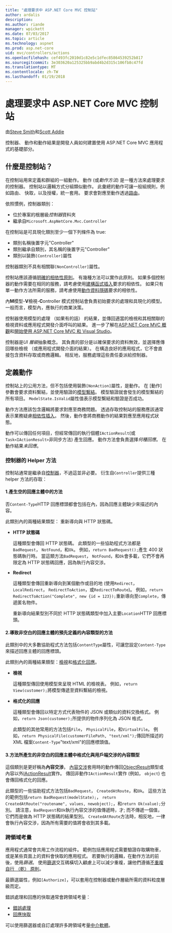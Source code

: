```yaml
---
title: "處理要求中 ASP.NET Core MVC 控制站"
author: ardalis
description: 
ms.author: riande
manager: wpickett
ms.date: 07/03/2017
ms.topic: article
ms.technology: aspnet
ms.prod: asp.net-core
uid: mvc/controllers/actions
ms.openlocfilehash: cef493fc2010d1c82e5c1dfec85864539252b817
ms.sourcegitcommit: 3e303620a125325bb9abd4b2d315c106fb8c47fd
ms.translationtype: MT
ms.contentlocale: zh-TW
ms.lasthandoff: 01/19/2018
---
```

# <a name="handling-requests-with-controllers-in-aspnet-core-mvc"></a>處理要求中 ASP.NET Core MVC 控制站

由[Steve Smith](https://ardalis.com/)和[Scott Addie](https://github.com/scottaddie)

控制器、 動作和動作結果是開發人員如何建置使用 ASP.NET Core MVC 應用程式的基礎部分。

## <a name="what-is-a-controller"></a>什麼是控制站？

在控制站用來定義和群組的一組動作。 動作 (或*動作方法*) 是一種方法來處理要求的控制器。 控制站以邏輯方式分組類似動作。 此彙總的動作可讓一般組規則，例如路由、 快取，以及授權，統一套用。 要求會對應至動作透過[路由](xref:mvc/controllers/routing)。

依照慣例，控制器類別：
* 位於專案的根層級*控制器*資料夾
* 繼承自`Microsoft.AspNetCore.Mvc.Controller`

在控制站是可具現化類別至少一個下列條件為 true:
* 類別名稱後置字元"Controller"
* 類別繼承自類別，其名稱的後置字元"Controller"
* 類別以裝飾`[Controller]`屬性

控制器類別不具有相關聯`[NonController]`屬性。

控制站應該遵循[明確的相依性原則](http://deviq.com/explicit-dependencies-principle/)。 有幾種方法可以實作此原則。 如果多個控制器的動作需要在相同的服務，請考慮使用[建構函式插入](xref:mvc/controllers/dependency-injection#constructor-injection)要求的相依性。 如果只有單一動作方法所需的服務，請考慮使用[動作資料隱碼](xref:mvc/controllers/dependency-injection#action-injection-with-fromservices)要求的相依性。

內**M**模型-**V**檢視-**C**ontroller 模式控制站會負責初始要求的處理和具現化的模型。 一般而言，模型內，應執行的商業決策。

控制器使用模型的處理 （如果有的話） 的結果，並傳回適當的檢視和其相關聯的檢視資料或應用程式開發介面呼叫的結果。 進一步了解在[ASP.NET Core MVC 概觀](xref:mvc/overview)和[開始使用 ASP.NET Core MVC 和 Visual Studio](xref:tutorials/first-mvc-app/start-mvc)。

控制器是*UI 層級*抽象概念。 其負責的部分是以確保要求的資料無效，並選擇應傳回哪些檢視 （或應用程式開發介面的結果）。 在構造良好的應用程式，它不會直接包含資料存取或商務邏輯。 相反地，服務處理這些責任委派給控制器。

## <a name="defining-actions"></a>定義動作

控制站上的公用方法，但不包括使用裝飾`[NonAction]`屬性，是動作。 在 [動作] 參數會要求資料繫結，並使用驗證的[模型繫結](xref:mvc/models/model-binding)。 模型驗證就會發生的模型繫結的所有項目。 `ModelState.IsValid`屬性值表示模型繫結和驗證是否成功。

動作方法應該包含邏輯將要求對應至商務問題。 透過存取控制站的服務應該通常表示業務疑慮[相依性插入](xref:mvc/controllers/dependency-injection)。 然後，動作會將商務動作的結果對應至應用程式狀態。

動作可以傳回任何項目，但經常傳回的執行個體`IActionResult`(或`Task<IActionResult>`非同步方法) 產生回應。 動作方法會負責選擇*何種回應*。 在動作結果*未回應*。

### <a name="controller-helper-methods"></a>控制器的 Helper 方法

控制站通常是繼承自[控制器](https://docs.microsoft.com/aspnet/core/api/microsoft.aspnetcore.mvc.controller)，不過這並非必要。 衍生自`Controller`提供三種 helper 方法的存取：

#### <a name="1-methods-resulting-in-an-empty-response-body"></a>1.產生空的回應主體中的方法

否`Content-Type`HTTP 回應標頭都會包括在內，因為回應主體缺少來描述的內容。

此類別內的兩種結果類型： 重新導向與 HTTP 狀態碼。

* **HTTP 狀態碼**

    這種類型會傳回 HTTP 狀態碼。 此類型的一些協助程式方法都是`BadRequest`， `NotFound`，和`Ok`。 例如，`return BadRequest();`產生 400 狀態碼執行時。 當這類方法`BadRequest`， `NotFound`，和`Ok`會多載，它們不會再限定為 HTTP 狀態碼回應，因為執行內容交涉。

* **Redirect**

    這種類型會傳回重新導向到某個動作或目的地 (使用`Redirect`， `LocalRedirect`， `RedirectToAction`，或`RedirectToRoute`)。 例如，`return RedirectToAction("Complete", new {id = 123});`重新導向至`Complete`，傳遞匿名物件。

    重新導向結果型別不同於 HTTP 狀態碼類型中加入主要`Location`HTTP 回應標頭。

#### <a name="2-methods-resulting-in-a-non-empty-response-body-with-a-predefined-content-type"></a>2.導致非空白的回應主體的預先定義的內容類型的方法

此類別中的大多數協助程式方法包括`ContentType`屬性，可讓您設定`Content-Type`來描述回應主體的回應標頭。

此類別內的兩種結果類型：[檢視](xref:mvc/views/overview)和[格式化回應](xref:mvc/models/formatting)。

* **檢視**

    這種類型傳回使用模型來呈現 HTML 的檢視表。 例如，`return View(customer);`將模型傳遞至資料繫結的檢視。

* **格式化的回應**

    這種類型會傳回以特定方式代表物件的 JSON 或類似的資料交換格式。 例如，`return Json(customer);`所提供的物件序列化為 JSON 格式。
    
    此類型的其他常用的方法包括`File`， `PhysicalFile`，和`VirtualFile`。 例如，`return PhysicalFile(customerFilePath, "text/xml");`傳回所描述的 XML 檔案`Content-Type`"text/xml"的回應標頭值。

#### <a name="3-methods-resulting-in-a-non-empty-response-body-formatted-in-a-content-type-negotiated-with-the-client"></a>3.方法所產生的非空白的回應主體中格式化與用戶端交涉的內容類型

這個類別是更好稱為**內容交涉**。 [內容交涉](xref:mvc/models/formatting#content-negotiation)套用時的動作傳回[ObjectResult](https://docs.microsoft.com/aspnet/core/api/microsoft.aspnetcore.mvc.objectresult)類型或內容以外[IActionResult](https://docs.microsoft.com/aspnet/core/api/microsoft.aspnetcore.mvc.iactionresult)實作。 傳回非動作`IActionResult`實作 (例如， `object`) 也會傳回格式化的回應。

此類型的一些協助程式方法包括`BadRequest`， `CreatedAtRoute`，和`Ok`。 這些方法的範例包括`return BadRequest(modelState);`， `return CreatedAtRoute("routename", values, newobject);`，和`return Ok(value);`分別。 請注意，`BadRequest`和`Ok`執行內容交涉的值傳遞時，才; 而不傳遞一個值，它們而是做為 HTTP 狀態碼的結果型別。 `CreatedAtRoute`方法時，相反地，一律會執行內容交涉，因為所有需要的值將會收到其多載。

### <a name="cross-cutting-concerns"></a>跨領域考量

應用程式通常會共用工作流程的組件。 範例包括應用程式需要驗證存取購物車，或是某些頁面上的資料會快取的應用程式。 若要執行的邏輯，在動作方法的前後，使用*篩選*。 使用[篩選](xref:mvc/controllers/filters)交互碼橫切入顧慮上可以減少重複，讓他們遵循[不重複自行 （乾） 原則](http://deviq.com/don-t-repeat-yourself/)。

最篩選屬性，例如`[Authorize]`，可以套用在控制器或動作層級所需的資料粒度層級而定。

錯誤處理和回應的快取通常會跨領域考量：
   * [錯誤處理](xref:mvc/controllers/filters#exception-filters)
   * [回應快取](xref:performance/caching/response)

可以使用篩選器或自訂處理許多跨領域考量[中介軟體](xref:fundamentals/middleware)。
